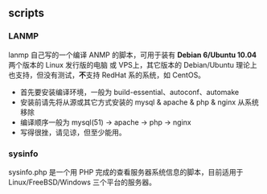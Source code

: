 scripts
-------

### LANMP

lanmp 自己写的一个编译 ANMP 的脚本，可用于装有 **Debian 6/Ubuntu 10.04** 两个版本的 Linux 发行版的电脑 或 VPS上，其它版本的 Debian/Ubuntu 理论上也支持，但没有测试，**不**支持 RedHat 系的系统，如 CentOS。

  - 首先要安装编译环境，一般为 build-essential、autoconf、automake
  - 安装前请先将从源或其它方式安装的 mysql & apache & php & nginx 从系统移除
  - 编译顺序一般为 mysql(51) -> apache -> php -> nginx
  - 写得很挫，请见谅，但至少能用。

### sysinfo

  sysinfo.php 是一个用 PHP 完成的查看服务器系统信息的脚本，目前适用于 Linux/FreeBSD/Windows 三个平台的服务器。
